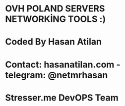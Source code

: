 # OVH POLAND SERVERS NETWORKİNG TOOLS :)
# Coded By Hasan Atilan
# Contact: hasanatilan.com - telegram: @netmrhasan
# Stresser.me DevOPS Team
